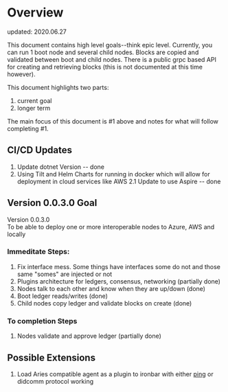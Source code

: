# Overview
updated: 2020.06.27

This document contains high level goals--think epic level.  Currently, you can run 1 boot node and several child nodes.  Blocks are copied and validated
between boot and child nodes.  There is a public grpc based API for creating and retrieving blocks (this is not documented at this time however).

This document highlights two parts:
1. current goal
2. longer term

The main focus of this document is #1 above and notes for what will follow completing #1.

## CI/CD Updates
1. Update dotnet Version -- done  
2. Using Tilt and Helm Charts for running in docker which will allow for deployment in cloud services like AWS
2.1 Update to use Aspire -- done  

## Version 0.0.3.0 Goal
Version 0.0.3.0  
To be able to deploy one or more interoperable nodes to Azure, AWS and locally 

### Immeditate Steps:
1. Fix interface mess.  Some things have interfaces some do not and those same "somes" are injected or not
2. Plugins architecture for ledgers, consensus, networking (partially done)
2. Nodes talk to each other and know when they are up/down (done)
3. Boot ledger reads/writes (done)  
4. Child nodes copy ledger and validate blocks on create (done)


### To completion Steps
1. Nodes validate and approve ledger (partially done)



## Possible Extensions
1. Load Aries compatible agent as a plugin to ironbar with either [ping](https://github.com/hyperledger/aries-rfcs/tree/master/features/0048-trust-ping) or didcomm protocol working
